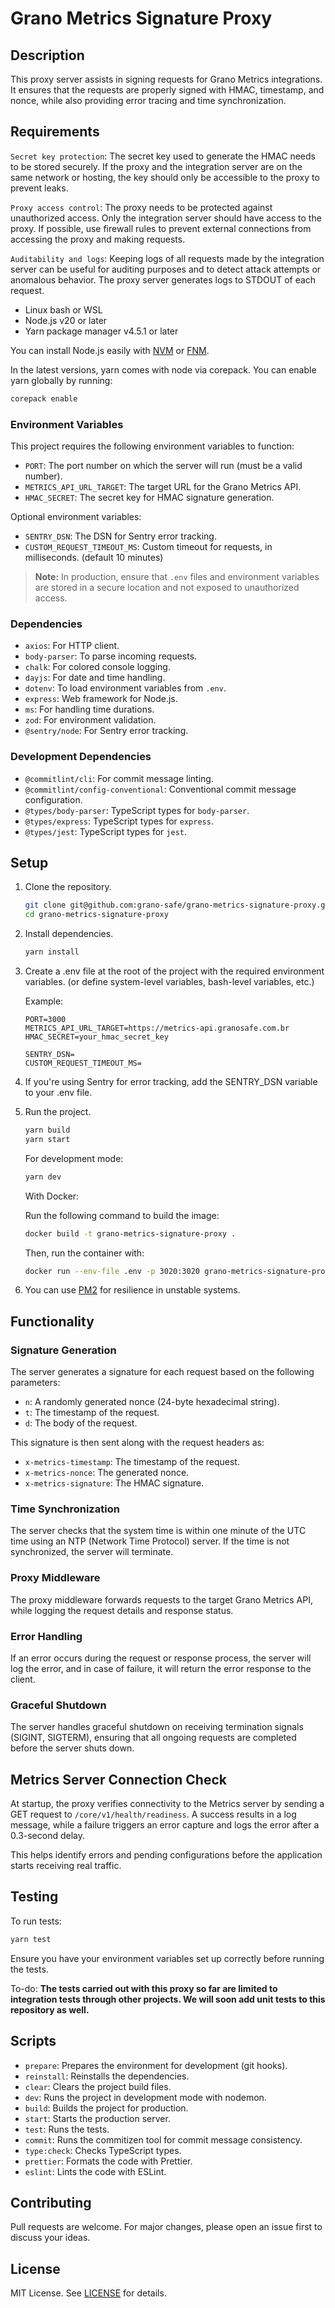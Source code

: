 # Grano Metrics Signature Proxy

## Description

This proxy server assists in signing requests for Grano Metrics integrations. It ensures that the requests are properly signed with HMAC, timestamp, and nonce, while also providing error tracing and time synchronization.

## Requirements

`Secret key protection`: The secret key used to generate the HMAC needs to be stored securely. If the proxy and the integration server are on the same network or hosting, the key should only be accessible to the proxy to prevent leaks.

`Proxy access control`: The proxy needs to be protected against unauthorized access. Only the integration server should have access to the proxy. If possible, use firewall rules to prevent external connections from accessing the proxy and making requests.

`Auditability and logs`: Keeping logs of all requests made by the integration server can be useful for auditing purposes and to detect attack attempts or anomalous behavior. The proxy server generates logs to STDOUT of each request.

- Linux bash or WSL
- Node.js v20 or later
- Yarn package manager v4.5.1 or later

You can install Node.js easily with [NVM](https://github.com/nvm-sh/nvm#installing-and-updating) or [FNM](https://github.com/Schniz/fnm).

In the latest versions, yarn comes with node via corepack. You can enable yarn globally by running:

```bash
corepack enable

```

### Environment Variables

This project requires the following environment variables to function:

- `PORT`: The port number on which the server will run (must be a valid number).
- `METRICS_API_URL_TARGET`: The target URL for the Grano Metrics API.
- `HMAC_SECRET`: The secret key for HMAC signature generation.

Optional environment variables:

- `SENTRY_DSN`: The DSN for Sentry error tracking.
- `CUSTOM_REQUEST_TIMEOUT_MS`: Custom timeout for requests, in milliseconds. (default 10 minutes)

> **Note:** In production, ensure that `.env` files and environment variables are stored in a secure location and not exposed to unauthorized access.

### Dependencies

- `axios`: For HTTP client.
- `body-parser`: To parse incoming requests.
- `chalk`: For colored console logging.
- `dayjs`: For date and time handling.
- `dotenv`: To load environment variables from `.env`.
- `express`: Web framework for Node.js.
- `ms`: For handling time durations.
- `zod`: For environment validation.
- `@sentry/node`: For Sentry error tracking.

### Development Dependencies

- `@commitlint/cli`: For commit message linting.
- `@commitlint/config-conventional`: Conventional commit message configuration.
- `@types/body-parser`: TypeScript types for `body-parser`.
- `@types/express`: TypeScript types for `express`.
- `@types/jest`: TypeScript types for `jest`.

## Setup

1. Clone the repository.

   ```bash
   git clone git@github.com:grano-safe/grano-metrics-signature-proxy.git
   cd grano-metrics-signature-proxy

   ```

2. Install dependencies.

   ```bash
   yarn install

   ```

3. Create a .env file at the root of the project with the required environment variables.
   (or define system-level variables, bash-level variables, etc.)

   Example:

   ```env
   PORT=3000
   METRICS_API_URL_TARGET=https://metrics-api.granosafe.com.br
   HMAC_SECRET=your_hmac_secret_key

   SENTRY_DSN=
   CUSTOM_REQUEST_TIMEOUT_MS=

   ```

4. If you're using Sentry for error tracking, add the SENTRY_DSN variable to your .env file.

5. Run the project.

   ```bash
   yarn build
   yarn start

   ```

   For development mode:

   ```bash
   yarn dev

   ```

   With Docker:

   Run the following command to build the image:

   ```bash
   docker build -t grano-metrics-signature-proxy .

   ```

   Then, run the container with:

   ```bash
   docker run --env-file .env -p 3020:3020 grano-metrics-signature-proxy

   ```

6. You can use [PM2](https://www.npmjs.com/package/pm2) for resilience in unstable systems.

## Functionality

### Signature Generation

The server generates a signature for each request based on the following parameters:

- `n`: A randomly generated nonce (24-byte hexadecimal string).
- `t`: The timestamp of the request.
- `d`: The body of the request.

This signature is then sent along with the request headers as:

- `x-metrics-timestamp`: The timestamp of the request.
- `x-metrics-nonce`: The generated nonce.
- `x-metrics-signature`: The HMAC signature.

### Time Synchronization

The server checks that the system time is within one minute of the UTC time using an NTP (Network Time Protocol) server. If the time is not synchronized, the server will terminate.

### Proxy Middleware

The proxy middleware forwards requests to the target Grano Metrics API, while logging the request details and response status.

### Error Handling

If an error occurs during the request or response process, the server will log the error, and in case of failure, it will return the error response to the client.

### Graceful Shutdown

The server handles graceful shutdown on receiving termination signals (SIGINT, SIGTERM), ensuring that all ongoing requests are completed before the server shuts down.

## Metrics Server Connection Check

At startup, the proxy verifies connectivity to the Metrics server by sending a GET request to `/core/v1/health/readiness`. A success results in a log message, while a failure triggers an error capture and logs the error after a 0.3-second delay.

This helps identify errors and pending configurations before the application starts receiving real traffic.

## Testing

To run tests:

```bash
yarn test

```

Ensure you have your environment variables set up correctly before running the tests.

To-do: **The tests carried out with this proxy so far are limited to integration tests through other projects. We will soon add unit tests to this repository as well.**

## Scripts

- `prepare`: Prepares the environment for development (git hooks).
- `reinstall`: Reinstalls the dependencies.
- `clear`: Clears the project build files.
- `dev`: Runs the project in development mode with nodemon.
- `build`: Builds the project for production.
- `start`: Starts the production server.
- `test`: Runs the tests.
- `commit`: Runs the commitizen tool for commit message consistency.
- `type:check`: Checks TypeScript types.
- `prettier`: Formats the code with Prettier.
- `eslint`: Lints the code with ESLint.

## Contributing

Pull requests are welcome. For major changes, please open an issue first to discuss your ideas.

## License

MIT License. See [LICENSE](./LICENSE) for details.
